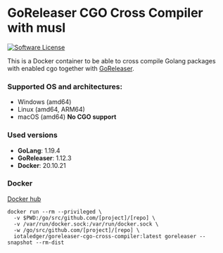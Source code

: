 # GoReleaser CGO Cross Compiler with musl

[![Software License](https://img.shields.io/badge/license-MIT-brightgreen.svg?style=for-the-badge)](/LICENSE)

This is a Docker container to be able to cross compile Golang packages with enabled cgo together with [GoReleaser](https://goreleaser.com/).

### Supported OS and architectures:

- Windows (amd64)
- Linux (amd64, ARM64)
- macOS (amd64) **No CGO support**

### Used versions

- **GoLang**: 1.19.4
- **GoReleaser**: 1.12.3
- **Docker**: 20.10.21

### Docker

[Docker hub](https://hub.docker.com/r/iotaledger/goreleaser-cgo-cross-compiler)

```Docker
docker run --rm --privileged \
  -v $PWD:/go/src/github.com/[project]/[repo] \
  -v /var/run/docker.sock:/var/run/docker.sock \
  -w /go/src/github.com/[project]/[repo] \
  iotaledger/goreleaser-cgo-cross-compiler:latest goreleaser --snapshot --rm-dist
```
